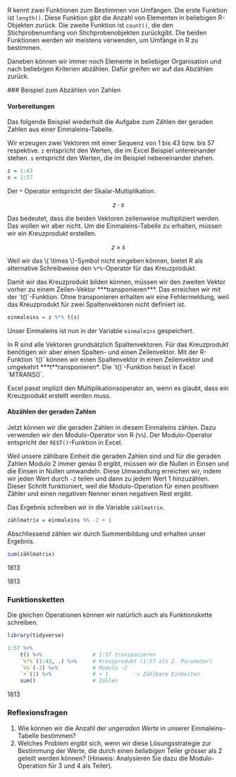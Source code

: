 R kennt zwei Funktionen zum Bestimmen von Umfängen. Die erste Funktion ist `length()`. Diese Funktion gibt die Anzahl von Elementen in beliebigen R-Objekten zurück. Die zweite Funktion ist `count()`, die den Stichprobenumfang von Stichprobenobjekten zurückgibt. Die beiden Funktionen werden wir meistens verwenden, um Umfänge in R zu bestimmen.

Daneben können wir immer noch Elemente in beliebiger Organisation und nach beliebigen Kriterien abzählen. Dafür greifen wir auf das Abzählen zurück.

### Beispiel zum  Abzählen von Zahlen

#### Vorbereitungen

Das folgende Beispiel wiederholt die Aufgabe zum Zählen der geraden Zahlen aus einer Einmaleins-Tabelle.

Wir erzeugen zwei Vektoren mit einer Sequenz von 1 bis 43 bzw. bis 57 respektive. `z` entspricht den Werten, die im Excel Beispiel untereinander stehen. `s` entspricht den Werten, die im Beispiel nebeneinander stehen.

```R
z = 1:43
s = 1:57
```

Der `*` Operator entspricht der Skalar-Multiplikation.

$$ z \cdot s $$

Das bedeutet, dass die beiden Vektoren zeilenweise multipliziert werden.  Das wollen wir aber nicht. Um die Einmaleins-Tabelle zu erhalten, müssen wir ein *Kreuzprodukt*  erstellen.

$$ z \times s $$

Weil wir das \\( \times \\)-Symbol nicht eingeben können, bietet R als alternative Schreibweise den `%*%`-Operator für das Kreuzprodukt. 

<p class="alert alert-info" markdown="1"> Damit wir das Kreuzprodukt bilden können, müssen wir den zweiten Vektor vorher zu einem  Zeilen-Vektor ***transponieren***. Das erreichen wir mit der `t()`-Funktion. Ohne transponieren erhalten wir eine Fehlermeldung, weil das Kreuzprodukt für zwei Spaltenvektoren nicht definiert ist. 
</p>

```R
einmaleins = z %*% t(s)
```

Unser Einmaleins ist nun in der Variable `einmaleins` gespeichert. 

<p class="alert alert-success" markdown="1">
In R sind alle Vektoren grundsätzlich Spaltenvektoren. Für das Kreuzprodukt benötigen wir aber einen Spalten- und einen Zeilenvektor. Mit der R-Funktion `t()` können wir einen Spaltenvektor in einen Zeilenvektor und umgekehrt ***t**ransponieren*.  Die `t()`-Funktion heisst in Excel `MTRANS()`.
</p>

<p class="alert alert-info" markdown="1"> Excel passt implizit den Multiplikationsoperator an, wenn es glaubt, dass ein Kreuzprodukt erstellt werden muss. 
</p>

#### Abzählen der geraden Zahlen

Jetzt können wir die geraden Zahlen in diesem Einmaleins zählen. Dazu verwenden wir den Modulo-Operator von R (`%%`). Der Modulo-Operator entspricht der `REST()`-Funktion in Excel. 

Weil unsere zählbare Einheit die geraden Zahlen sind und für die geraden Zahlen Modulo 2 immer genau 0 ergibt, müssen wir die Nullen in Einsen und die Einsen in Nullen umwandeln. Diese Umwandlung erreichen wir, indem wir jeden Wert durch `-2` teilen und dann zu jedem Wert 1 hinzuzählen. Dieser Schritt funktioniert, weil die Modulo-Operation für einen positiven Zähler und einen negativen Nenner einen negativen Rest ergibt.

Das Ergebnis schreiben wir in die Variable `zählmatrix`.

```R
zählmatrix = einmaleins %% -2 + 1
```

Abschliessend zählen wir durch Summenbildung und erhalten unser Ergebnis. 

```R
sum(zählmatrix)
```


1813



1813


### Funktionsketten

Die gleichen Operationen können wir natürlich auch als Funktionskette schreiben.

```R
library(tidyverse)

1:57 %>% 
    t() %>%                # 1:57 transponieren
    `%*%`(1:43, .) %>%     # Kreuzprodukt (1:57 als 2. Parameter)
    `%%`(-2) %>%           # Modulo -2
    `+`(1) %>%             # + 1        -> Zählbare Einheiten
    sum()                  # Zählen
```

1813

### Reflexionsfragen

1. Wie können wir die Anzahl der *ungeraden Werte* in unserer Einmaleins-Tabelle bestimmen?
2. Welches Problem ergibt sich, wenn wir diese Lösungsstrategie zur Bestimmung der Werte, die durch einen *beliebigen* Teiler grösser als 2 geteilt werden können?  (Hinweis: Analysieren Sie dazu die Modulo-Operation für 3 und 4 als Teiler).